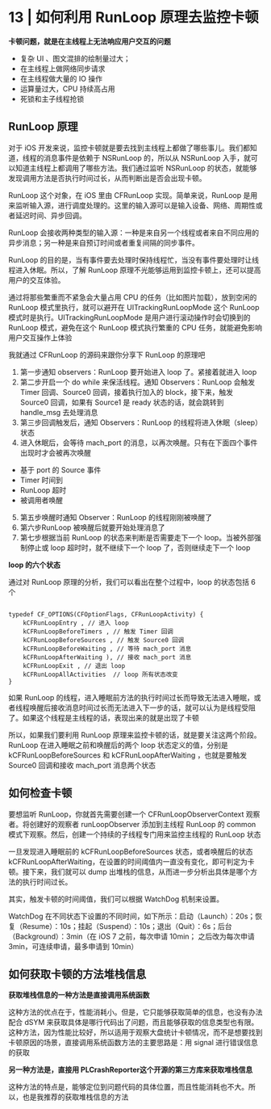 # 13 | 如何利用 RunLoop 原理去监控卡顿

**卡顿问题，就是在主线程上无法响应用户交互的问题**
+ 复杂 UI 、图文混排的绘制量过大；
+ 在主线程上做网络同步请求
+ 在主线程做大量的 IO 操作
+ 运算量过大，CPU 持续高占用
+ 死锁和主子线程抢锁

## RunLoop 原理
对于 iOS 开发来说，监控卡顿就是要去找到主线程上都做了哪些事儿。我们都知道，线程的消息事件是依赖于 NSRunLoop 的，所以从 NSRunLoop 入手，就可以知道主线程上都调用了哪些方法。我们通过监听 NSRunLoop 的状态，就能够发现调用方法是否执行时间过长，从而判断出是否会出现卡顿。

RunLoop 这个对象，在 iOS 里由 CFRunLoop 实现。简单来说，RunLoop 是用来监听输入源，进行调度处理的。这里的输入源可以是输入设备、网络、周期性或者延迟时间、异步回调。

RunLoop 会接收两种类型的输入源：一种是来自另一个线程或者来自不同应用的异步消息；另一种是来自预订时间或者重复间隔的同步事件。

RunLoop 的目的是，当有事件要去处理时保持线程忙，当没有事件要处理时让线程进入休眠。所以，了解 RunLoop 原理不光能够运用到监控卡顿上，还可以提高用户的交互体验。

通过将那些繁重而不紧急会大量占用 CPU 的任务（比如图片加载），放到空闲的 RunLoop 模式里执行，就可以避开在 UITrackingRunLoopMode 这个 RunLoop 模式时是执行。UITrackingRunLoopMode 是用户进行滚动操作时会切换到的 RunLoop 模式，避免在这个 RunLoop 模式执行繁重的 CPU 任务，就能避免影响用户交互操作上体验


我就通过 CFRunLoop 的源码来跟你分享下 RunLoop 的原理吧

1. 第一步通知 observers：RunLoop 要开始进入 loop 了。紧接着就进入 loop
2. 第二步开启一个 do while 来保活线程。通知 Observers：RunLoop 会触发 Timer 回调、Source0 回调，接着执行加入的 block，接下来，触发 Source0 回调，如果有 Source1 是 ready 状态的话，就会跳转到 handle_msg 去处理消息
3. 第三步回调触发后，通知 Observers：RunLoop 的线程将进入休眠（sleep）状态
4. 进入休眠后，会等待 mach_port 的消息，以再次唤醒。只有在下面四个事件出现时才会被再次唤醒
  + 基于 port 的 Source 事件
  + Timer 时间到
  + RunLoop 超时
  + 被调用者唤醒
5. 第五步唤醒时通知 Observer：RunLoop 的线程刚刚被唤醒了
6. 第六步RunLoop 被唤醒后就要开始处理消息了
7. 第七步根据当前 RunLoop 的状态来判断是否需要走下一个 loop。当被外部强制停止或 loop 超时时，就不继续下一个 loop 了，否则继续走下一个 loop

**loop 的六个状态**

通过对 RunLoop 原理的分析，我们可以看出在整个过程中，loop 的状态包括 6 个
```

typedef CF_OPTIONS(CFOptionFlags, CFRunLoopActivity) {
    kCFRunLoopEntry , // 进入 loop
    kCFRunLoopBeforeTimers , // 触发 Timer 回调
    kCFRunLoopBeforeSources , // 触发 Source0 回调
    kCFRunLoopBeforeWaiting , // 等待 mach_port 消息
    kCFRunLoopAfterWaiting ), // 接收 mach_port 消息
    kCFRunLoopExit , // 退出 loop
    kCFRunLoopAllActivities  // loop 所有状态改变
}
```

如果 RunLoop 的线程，进入睡眠前方法的执行时间过长而导致无法进入睡眠，或者线程唤醒后接收消息时间过长而无法进入下一步的话，就可以认为是线程受阻了。如果这个线程是主线程的话，表现出来的就是出现了卡顿

所以，如果我们要利用 RunLoop 原理来监控卡顿的话，就是要关注这两个阶段。RunLoop 在进入睡眠之前和唤醒后的两个 loop 状态定义的值，分别是 kCFRunLoopBeforeSources 和 kCFRunLoopAfterWaiting ，也就是要触发 Source0 回调和接收 mach_port 消息两个状态

## 如何检查卡顿
要想监听 RunLoop，你就首先需要创建一个 CFRunLoopObserverContext 观察者。将创建好的观察者 runLoopObserver 添加到主线程 RunLoop 的 common 模式下观察。然后，创建一个持续的子线程专门用来监控主线程的 RunLoop 状态

一旦发现进入睡眠前的 kCFRunLoopBeforeSources 状态，或者唤醒后的状态 kCFRunLoopAfterWaiting，在设置的时间阈值内一直没有变化，即可判定为卡顿。接下来，我们就可以 dump 出堆栈的信息，从而进一步分析出具体是哪个方法的执行时间过长。

其实，触发卡顿的时间阈值，我们可以根据 WatchDog 机制来设置。

WatchDog 在不同状态下设置的不同时间，如下所示：启动（Launch）：20s；恢复（Resume）：10s；挂起（Suspend）：10s；退出（Quit）：6s；后台（Background）：3min（在 iOS 7 之前，每次申请 10min； 之后改为每次申请 3min，可连续申请，最多申请到 10min）

## 如何获取卡顿的方法堆栈信息

**获取堆栈信息的一种方法是直接调用系统函数**

这种方法的优点在于，性能消耗小。但是，它只能够获取简单的信息，也没有办法配合 dSYM 来获取具体是哪行代码出了问题，而且能够获取的信息类型也有限。这种方法，因为性能比较好，所以适用于观察大盘统计卡顿情况，而不是想要找到卡顿原因的场景，直接调用系统函数方法的主要思路是：用 signal 进行错误信息的获取

**另一种方法是，直接用 PLCrashReporter这个开源的第三方库来获取堆栈信息**

这种方法的特点是，能够定位到问题代码的具体位置，而且性能消耗也不大。所以，也是我推荐的获取堆栈信息的方法



